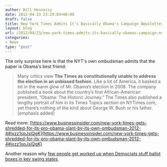 ```yaml
---
author: Bill Hennessy
date: 2012-04-23 23:29:03+00:00
draft: false
title: New York Times Admits It's Basically Obama's Campaign Newsletter
layout: blog
url: /2012/04/23/new-york-times-admits-its-basically-obamas-campaign-newsletter/
categories:
- News
type: "post"
---
```


The only surprise here is that the NYT's own ombudsman admits that the paper is Obama's best friend:


> Many critics view **The Times as constitutionally unable to address the election in an unbiased fashion**. Like a lot of America, it basked a bit in the warm glow of Mr. Obama’s election in 2008. The company published a book about the country’s first African-American president, “Obama: The Historic Journey.” The Times also published a lengthy portrait of him in its Times Topics section on NYTimes.com, yet there’s nothing of the kind about George W. Bush or his father. [emphasis added]

Read more: [https://www.businessinsider.com/new-york-times-gets-shredded-for-its-pro-obama-slant-by-its-own-ombudsman-2012-4#ixzz1spJslQgK](https://www.businessinsider.com/new-york-times-gets-shredded-for-its-pro-obama-slant-by-its-own-ombudsman-2012-4#ixzz1spJslQgK)


Another reason why [few people get worked up when Democrats stuff ballot boxes in key swing states](https://hennessysview.com/2012/04/22/democrats-committed-massive-vote-fraud-in-2008-theyll-do-it-again-in-2012-and-few-people-care/).
